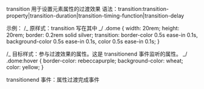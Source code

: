 transition 用于设置元素属性的过渡效果
语法：transition:transition-property|transition-duration|transition-timing-function|transition-delay

示例：
/_ 原样式：transition 写在其中 _/
.dome {
width: 20rem;
height: 20rem;
border: 0.2rem solid silver;
transition: border-color 0.5s ease-in 0.1s,
background-color 0.5s ease-in 0.1s, color 0.5s ease-in 0.1s;
}

/_ 目标样式：参与过渡效果的属性。这是 transitionend 事件监听的属性。 _/
.dome:hover {
border-color: rebeccapurple;
background-color: wheat;
color: yellow;
}

transitionend 事件：属性过渡完成事件
<script>
      let ele = document.querySelector("div.dome");
      ele.addEventListener("transitionend", (e)=>{console.log(e.propertyName)});
</script>
